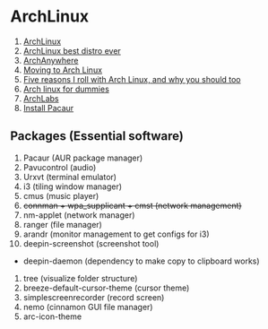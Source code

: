 # ArchLinux

1. [ArchLinux](https://www.archlinux.org/)
1. [ArchLinux best distro ever](http://www.akitaonrails.com/2017/01/10/arch-linux-best-distro-ever)
1. [ArchAnywhere](https://arch-anywhere.org/)
1. [Moving to Arch Linux](https://jrvcomputing.wordpress.com/2016/01/30/moving-to-arch-linux/)
1. [Five reasons I roll with Arch Linux, and why you should too](https://www.cio.com/article/2898189/five-reasons-i-roll-with-arch-linux-and-why-you-should-too.html)
1. [Arch linux for dummies](https://github.com/jieverson/dotfiles/wiki/arch-linux-for-dummies)
1. [ArchLabs](https://erikdubois.be/category/linux/archlabs/)
1. [Install Pacaur](https://cdavis.us/wiki/index.php/Arch_Linux_Install_Guide#Pacaur)

## Packages (Essential software)
1. Pacaur (AUR package manager)
1. Pavucontrol (audio)
1. Urxvt (terminal emulator)
1. i3 (tiling window manager)
1. cmus (music player)
1. ~~connman + wpa_supplicant + cmst (network management)~~
1. nm-applet (network manager)
1. ranger (file manager)
1. arandr (monitor management to get configs for i3)
1. deepin-screenshot (screenshot tool)
  - deepin-daemon (dependency to make copy to clipboard works)
1. tree (visualize folder structure)
1. breeze-default-cursor-theme (cursor theme)
1. simplescreenrecorder (record screen)
1. nemo (cinnamon GUI file manager)
1. arc-icon-theme

